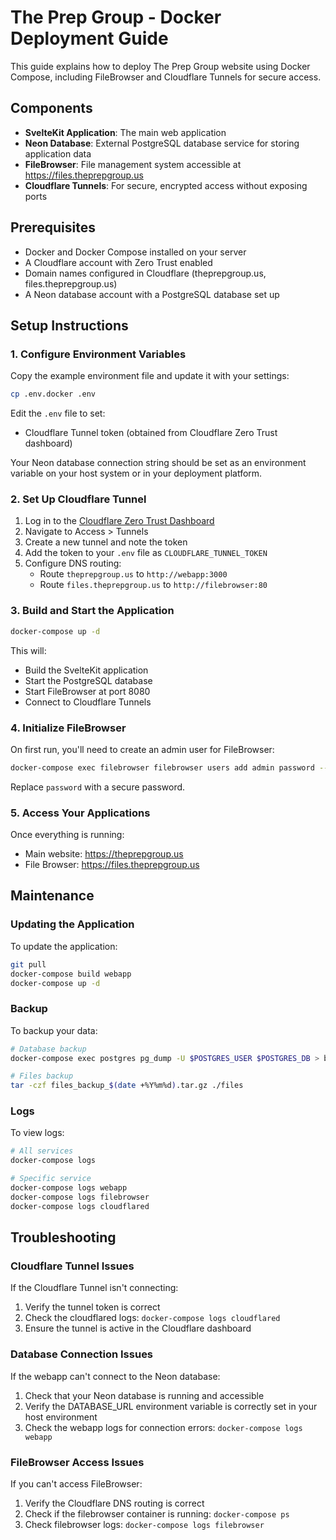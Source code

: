 # The Prep Group - Docker Deployment Guide

This guide explains how to deploy The Prep Group website using Docker Compose, including FileBrowser and Cloudflare Tunnels for secure access.

## Components

- **SvelteKit Application**: The main web application
- **Neon Database**: External PostgreSQL database service for storing application data
- **FileBrowser**: File management system accessible at https://files.theprepgroup.us
- **Cloudflare Tunnels**: For secure, encrypted access without exposing ports

## Prerequisites

- Docker and Docker Compose installed on your server
- A Cloudflare account with Zero Trust enabled
- Domain names configured in Cloudflare (theprepgroup.us, files.theprepgroup.us)
- A Neon database account with a PostgreSQL database set up

## Setup Instructions

### 1. Configure Environment Variables

Copy the example environment file and update it with your settings:

```bash
cp .env.docker .env
```

Edit the `.env` file to set:
- Cloudflare Tunnel token (obtained from Cloudflare Zero Trust dashboard)

Your Neon database connection string should be set as an environment variable on your host system or in your deployment platform.

### 2. Set Up Cloudflare Tunnel

1. Log in to the [Cloudflare Zero Trust Dashboard](https://dash.teams.cloudflare.com/)
2. Navigate to Access > Tunnels
3. Create a new tunnel and note the token
4. Add the token to your `.env` file as `CLOUDFLARE_TUNNEL_TOKEN`
5. Configure DNS routing:
   - Route `theprepgroup.us` to `http://webapp:3000`
   - Route `files.theprepgroup.us` to `http://filebrowser:80`

### 3. Build and Start the Application

```bash
docker-compose up -d
```

This will:
- Build the SvelteKit application
- Start the PostgreSQL database
- Start FileBrowser at port 8080
- Connect to Cloudflare Tunnels

### 4. Initialize FileBrowser

On first run, you'll need to create an admin user for FileBrowser:

```bash
docker-compose exec filebrowser filebrowser users add admin password --perm.admin
```

Replace `password` with a secure password.

### 5. Access Your Applications

Once everything is running:
- Main website: https://theprepgroup.us
- File Browser: https://files.theprepgroup.us

## Maintenance

### Updating the Application

To update the application:

```bash
git pull
docker-compose build webapp
docker-compose up -d
```

### Backup

To backup your data:

```bash
# Database backup
docker-compose exec postgres pg_dump -U $POSTGRES_USER $POSTGRES_DB > backup_$(date +%Y%m%d).sql

# Files backup
tar -czf files_backup_$(date +%Y%m%d).tar.gz ./files
```

### Logs

To view logs:

```bash
# All services
docker-compose logs

# Specific service
docker-compose logs webapp
docker-compose logs filebrowser
docker-compose logs cloudflared
```

## Troubleshooting

### Cloudflare Tunnel Issues

If the Cloudflare Tunnel isn't connecting:
1. Verify the tunnel token is correct
2. Check the cloudflared logs: `docker-compose logs cloudflared`
3. Ensure the tunnel is active in the Cloudflare dashboard

### Database Connection Issues

If the webapp can't connect to the Neon database:
1. Check that your Neon database is running and accessible
2. Verify the DATABASE_URL environment variable is correctly set in your host environment
3. Check the webapp logs for connection errors: `docker-compose logs webapp`

### FileBrowser Access Issues

If you can't access FileBrowser:
1. Verify the Cloudflare DNS routing is correct
2. Check if the filebrowser container is running: `docker-compose ps`
3. Check filebrowser logs: `docker-compose logs filebrowser`
